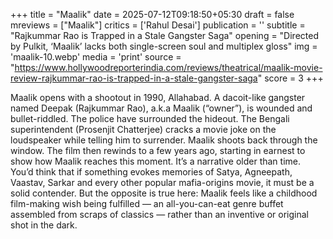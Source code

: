 +++
title = "Maalik"
date = 2025-07-12T09:18:50+05:30
draft = false
mreviews = ["Maalik"]
critics = ['Rahul Desai']
publication = ''
subtitle = "Rajkummar Rao is Trapped in a Stale Gangster Saga"
opening = "Directed by Pulkit, ‘Maalik’ lacks both single-screen soul and multiplex gloss"
img = 'maalik-10.webp'
media = 'print'
source = "https://www.hollywoodreporterindia.com/reviews/theatrical/maalik-movie-review-rajkummar-rao-is-trapped-in-a-stale-gangster-saga"
score = 3
+++

Maalik opens with a shootout in 1990, Allahabad. A dacoit-like gangster named Deepak (Rajkummar Rao), a.k.a Maalik (“owner”), is wounded and bullet-riddled. The police have surrounded the hideout. The Bengali superintendent (Prosenjit Chatterjee) cracks a movie joke on the loudspeaker while telling him to surrender. Maalik shoots back through the window. The film then rewinds to a few years ago, starting in earnest to show how Maalik reaches this moment. It’s a narrative older than time. You’d think that if something evokes memories of Satya, Agneepath, Vaastav, Sarkar and every other popular mafia-origins movie, it must be a solid contender. But the opposite is true here: Maalik feels like a childhood film-making wish being fulfilled — an all-you-can-eat genre buffet assembled from scraps of classics — rather than an inventive or original shot in the dark.
